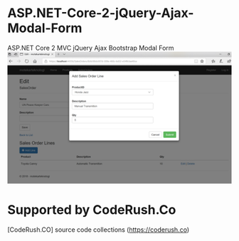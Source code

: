 # ASP.NET-Core-2-jQuery-Ajax-Modal-Form
ASP.NET Core 2 MVC jQuery Ajax Bootstrap Modal Form
![modal-forms-example](motekarteknologi/motekarteknologi/wwwroot/images/master-details-modal-form.png)

# Supported by CodeRush.Co
[CodeRush.CO] source code collections (https://coderush.co)
